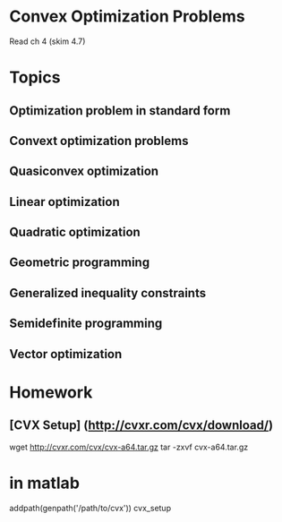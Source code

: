 Convex Optimization Problems
============================

Read ch 4 (skim 4.7)


Topics
======


Optimization problem in standard form
-------------------------------------


Convext optimization problems
-----------------------------


Quasiconvex optimization
------------------------


Linear optimization
-------------------


Quadratic optimization
----------------------


Geometric programming
---------------------


Generalized inequality constraints
----------------------------------


Semidefinite programming
------------------------


Vector optimization
-------------------


Homework
========

[CVX Setup] (http://cvxr.com/cvx/download/)
-----------


   wget http://cvxr.com/cvx/cvx-a64.tar.gz
   tar -zxvf cvx-a64.tar.gz
   
   # in matlab
   addpath(genpath('/path/to/cvx'))
   cvx_setup

